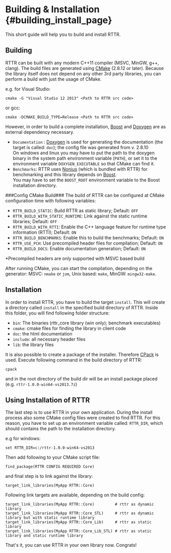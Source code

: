 Building & Installation   {#building_install_page}
========================

This short guide will help you to build and install RTTR.

Building
--------
RTTR can be built with any modern C++11 compiler (MSVC, MinGW, g++, clang). 
The build files are generated using <a target="_blank" href=http://www.cmake.org/>CMake</a> (2.8.12 or later).
Because the library itself does not depend on any other 3rd party libraries, you can perform a build with just the usage of CMake.

e.g. for Visual Studio:

    cmake -G "Visual Studio 12 2013" <Path to RTTR src code>
    
or gcc:

    cmake -DCMAKE_BUILD_TYPE=Release <Path to RTTR src code>

However, in order to build a complete installation, <a target="_blank" href="http://www.boost.org/">Boost</a> and <a target="_blank" href="http://www.doxygen.org/">Doxygen</a>
are as external dependency necessary.

- `Documentation` : <a target="_blank" href="http://www.doxygen.org/">Doxygen</a> is used for generating the documentation (the target is called: `doc`); the config file was generated from v. 2.8.10<br>
On windows and linux you may have to put the path to the doxygen binary in the system path environment variable (`PATH`),
or set it to the environment variable `DOXYGEN_EXECUTABLE` so that CMake can find it.
- `Benchmarks`: RTTR uses <a target="_blank" href="http://flamingdangerzone.com/nonius/">Nonius</a> (which is bundled with RTTR) for benchmarking and this library depends 
on <a target="_blank" href="http://flamingdangerzone.com/nonius/#main_content">Boost</a>.<br>
You may have to set the `BOOST_ROOT` environment variable to the Boost installation directory.


###Config CMake Build###
The build of RTTR can be configured at CMake configuration time with following variables:

- `RTTR_BUILD_STATIC`: Build RTTR as static library; Default: `OFF`
- `RTTR_BUILD_WITH_STATIC_RUNTIME`: Link against the static runtime libraries; Default: `OFF`
- `RTTR_BUILD_WITH_RTTI`: Enable the C++ language feature for runtime type information (RTTI); Default: `ON`
- `RTTR_BUILD_BENCHMARKS`: Enable this to build the benchmarks; Default: `ON`
- `RTTR_USE_PCH`: Use precompiled header files for compilation; Default: `ON`
- `RTTR_BUILD_DOCS`: Enable documentation generation; Default: `ON`

\*Precompiled headers are only supported with MSVC based build

After running CMake, you can start the compilation, depending on the generator: MSVC: `nmake` or `jom`, Unix based: `make`, MinGW: `mingw32-make`.

Installation
-------------
In order to install RTTR, you have to build the target `install`. This will create a directory called `install` in the specified build directory of RTTR.
Inside this folder, you will find following folder structure:

- `bin`: The binaries (rttr_core library (win only); benchmark executables)
- `cmake`: cmake files for finding the library in client code
- `doc`: the html documentation
- `include`: all necessary header files
- `lib`: the library files

It is also possible to create a package of the installer. Therefore <a target="_blank" href="http://www.cmake.org/Wiki/CMake:Packaging_With_CPack">CPack</a> is used.
Execute following command in the build directory of RTTR:

    cpack
    
and in the root directory of the build dir will be an install package placed (e.g. `rttr-1.0.0-win64-vs2013.7z`)

Using Installation of RTTR
--------------------------
The last step is to use RTTR in your own application. During the install process also some CMake config files were created to find RTTR.
For this reason, you have to set up an environment variable called: `RTTR_DIR`, which should contains the path to the installation directory.

e.g for windows:

    set RTTR_DIR=c:/rttr-1.0.0-win64-vs2013

Then add following to your CMake script file:

    find_package(RTTR CONFIG REQUIRED Core)

and final step is to link against the library:

    target_link_libraries(MyApp RTTR::Core)
    
Following link targets are available, depending on the build config:

    target_link_libraries(MyApp RTTR::Core)         # rttr as dynamic library
    target_link_libraries(MyApp RTTR::Core_STL)     # rttr as dynamic library but with static runtime library
    target_link_libraries(MyApp RTTR::Core_Lib)     # rttr as static library
    target_link_libraries(MyApp RTTR::Core_Lib_STL) # rttr as static library and static runtime library

That's it, you can use RTTR in your own library now. Congrats!

